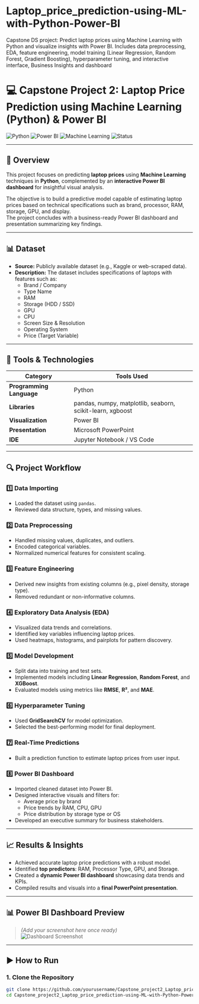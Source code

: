 # Laptop_price_prediction-using-ML-with-Python-Power-BI
Capstone DS project: Predict laptop prices using Machine Learning with Python and visualize insights with Power BI. Includes data preprocessing, EDA, feature engineering, model training (Linear Regression, Random Forest, Gradient Boosting), hyperparameter tuning, and interactive interface, Business Insights and dashboard

# 💻 Capstone Project 2: Laptop Price Prediction using Machine Learning (Python) & Power BI  

![Python](https://img.shields.io/badge/Python-3.x-blue?logo=python)
![Power BI](https://img.shields.io/badge/Power%20BI-Visualization-yellow?logo=power-bi)
![Machine Learning](https://img.shields.io/badge/Machine%20Learning-Modeling-green?logo=scikitlearn)
![Status](https://img.shields.io/badge/Status-Completed-brightgreen)

---

## 📘 Overview  
This project focuses on predicting **laptop prices** using **Machine Learning** techniques in **Python**, complemented by an **interactive Power BI dashboard** for insightful visual analysis.  

The objective is to build a predictive model capable of estimating laptop prices based on technical specifications such as brand, processor, RAM, storage, GPU, and display.  
The project concludes with a business-ready Power BI dashboard and presentation summarizing key findings.  

---

## 📊 Dataset  
- **Source:** Publicly available dataset (e.g., Kaggle or web-scraped data).  
- **Description:** The dataset includes specifications of laptops with features such as:  
  - Brand / Company  
  - Type Name  
  - RAM  
  - Storage (HDD / SSD)  
  - GPU  
  - CPU  
  - Screen Size & Resolution  
  - Operating System  
  - Price (Target Variable)  

---

## 🧰 Tools & Technologies  
| Category | Tools Used |
|-----------|-------------|
| **Programming Language** | Python |
| **Libraries** | pandas, numpy, matplotlib, seaborn, scikit-learn, xgboost |
| **Visualization** | Power BI |
| **Presentation** | Microsoft PowerPoint |
| **IDE** | Jupyter Notebook / VS Code |

---

## 🔍 Project Workflow  

### 1️⃣ Data Importing  
- Loaded the dataset using `pandas`.  
- Reviewed data structure, types, and missing values.  

### 2️⃣ Data Preprocessing  
- Handled missing values, duplicates, and outliers.  
- Encoded categorical variables.  
- Normalized numerical features for consistent scaling.  

### 3️⃣ Feature Engineering  
- Derived new insights from existing columns (e.g., pixel density, storage type).  
- Removed redundant or non-informative columns.  

### 4️⃣ Exploratory Data Analysis (EDA)  
- Visualized data trends and correlations.  
- Identified key variables influencing laptop prices.  
- Used heatmaps, histograms, and pairplots for pattern discovery.  

### 5️⃣ Model Development  
- Split data into training and test sets.  
- Implemented models including **Linear Regression**, **Random Forest**, and **XGBoost**.  
- Evaluated models using metrics like **RMSE**, **R²**, and **MAE**.  

### 6️⃣ Hyperparameter Tuning  
- Used **GridSearchCV** for model optimization.  
- Selected the best-performing model for final deployment.  

### 7️⃣ Real-Time Predictions  
- Built a prediction function to estimate laptop prices from user input.  

### 8️⃣ Power BI Dashboard  
- Imported cleaned dataset into Power BI.  
- Designed interactive visuals and filters for:  
  - Average price by brand  
  - Price trends by RAM, CPU, GPU  
  - Price distribution by storage type or OS  
- Developed an executive summary for business stakeholders.  

---

## 📈 Results & Insights  
- Achieved accurate laptop price predictions with a robust model.  
- Identified **top predictors**: RAM, Processor Type, GPU, and Storage.  
- Created a **dynamic Power BI dashboard** showcasing data trends and KPIs.  
- Compiled results and visuals into a **final PowerPoint presentation**.  

---

## 📊 Power BI Dashboard Preview  
> *(Add your screenshot here once ready)*  
![Dashboard Screenshot](images/powerbi_dashboard.png)

---

## ▶️ How to Run  

### 1. Clone the Repository  
```bash
git clone https://github.com/yourusername/Capstone_project2_Laptop_price_prediction-using-ML-with-Python-PowerBI.git
cd Capstone_project2_Laptop_price_prediction-using-ML-with-Python-PowerBI
